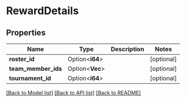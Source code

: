 # RewardDetails

## Properties

Name | Type | Description | Notes
------------ | ------------- | ------------- | -------------
**roster_id** | Option<**i64**> |  | [optional]
**team_member_ids** | Option<**Vec<i64>**> |  | [optional]
**tournament_id** | Option<**i64**> |  | [optional]

[[Back to Model list]](../README.md#documentation-for-models) [[Back to API list]](../README.md#documentation-for-api-endpoints) [[Back to README]](../README.md)


